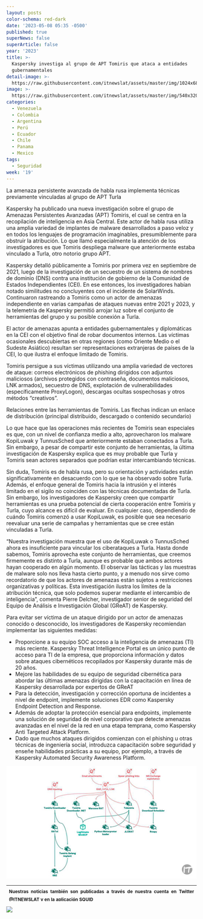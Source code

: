 ```yaml
---
layout: posts
color-schema: red-dark
date: '2023-05-08 05:35 -0500'
published: true
superNews: false
superArticle: false
year: '2023'
title: >-
  Kaspersky investiga al grupo de APT Tomiris que ataca a entidades
  gubernamentales
detail-image: >-
  https://raw.githubusercontent.com/itnewslat/assets/master/img/1024x680/APT-Tomiris-g.jpg
image: >-
  https://raw.githubusercontent.com/itnewslat/assets/master/img/540x320/APT-Tomiris-p.jpg
categories:
  - Venezuela
  - Colombia
  - Argentina
  - Perú
  - Ecuador
  - Chile
  - Panama
  - Mexico
tags:
  - Seguridad
week: '19'
---
```

La amenaza persistente avanzada de habla rusa implementa técnicas previamente vinculadas al grupo de APT Turla

Kaspersky ha publicado una nueva investigación sobre el grupo de Amenazas Persistentes Avanzadas (APT) Tomiris, el cual se centra en la recopilación de inteligencia en Asia Central. Este actor de habla rusa utiliza una amplia variedad de implantes de malware desarrollados a paso veloz y en todos los lenguajes de programación imaginables, presumiblemente para obstruir la atribución. Lo que llamó especialmente la atención de los investigadores es que Tomiris despliega malware que anteriormente estaba vinculado a Turla, otro notorio grupo APT.

Kaspersky detalló públicamente a Tomiris por primera vez en septiembre de 2021, luego de la investigación de un secuestro de un sistema de nombres de dominio (DNS) contra una institución de gobierno de la Comunidad de Estados Independientes (CEI). En ese entonces, los investigadores habían notado similitudes no concluyentes con el incidente de SolarWinds. Continuaron rastreando a Tomiris como un actor de amenazas independiente en varias campañas de ataques nuevas entre 2021 y 2023, y la telemetría de Kaspersky permitió arrojar luz sobre el conjunto de herramientas del grupo y su posible conexión a Turla.

El actor de amenazas apunta a entidades gubernamentales y diplomáticas en la CEI con el objetivo final de robar documentos internos. Las víctimas ocasionales descubiertas en otras regiones (como Oriente Medio o el Sudeste Asiático) resultan ser representaciones extranjeras de países de la CEI, lo que ilustra el enfoque limitado de Tomiris.

Tomiris persigue a sus víctimas utilizando una amplia variedad de vectores de ataque: correos electrónicos de phishing dirigidos con adjuntos maliciosos (archivos protegidos con contraseña, documentos maliciosos, LNK armados), secuestro de DNS, explotación de vulnerabilidades (específicamente ProxyLogon), descargas ocultas sospechosas y otros métodos “creativos”.

Relaciones entre las herramientas de Tomiris. Las flechas indican un enlace de distribución (principal distribuido, descargado o contenido secundario)

Lo que hace que las operaciones más recientes de Tomiris sean especiales es que, con un nivel de confianza medio a alto, aprovecharon los malware KopiLuwak y TunnusSched que anteriormente estaban conectados a Turla. Sin embargo, a pesar de compartir este conjunto de herramientas, la última investigación de Kaspersky explica que es muy probable que Turla y Tomiris sean actores separados que podrían estar intercambiando técnicas.

Sin duda, Tomiris es de habla rusa, pero su orientación y actividades están significativamente en desacuerdo con lo que se ha observado sobre Turla. Además, el enfoque general de Tomiris hacia la intrusión y el interés limitado en el sigilo no coinciden con las técnicas documentadas de Turla. Sin embargo, los investigadores de Kaspersky creen que compartir herramientas es una prueba potencial de cierta cooperación entre Tomiris y Turla, cuyo alcance es difícil de evaluar. En cualquier caso, dependiendo de cuándo Tomiris comenzó a usar KopiLuwak, es posible que sea necesario reevaluar una serie de campañas y herramientas que se cree están vinculadas a Turla.

“Nuestra investigación muestra que el uso de KopiLuwak o TunnusSched ahora es insuficiente para vincular los ciberataques a Turla. Hasta donde sabemos, Tomiris aprovecha este conjunto de herramientas, que creemos firmemente es distinto a Turla, aunque es probable que ambos actores hayan cooperado en algún momento. El observar las tácticas y las muestras de malware solo nos lleva hasta cierto punto, y a menudo nos sirve como recordatorio de que los actores de amenazas están sujetos a restricciones organizativas y políticas. Esta investigación ilustra los límites de la atribución técnica, que solo podemos superar mediante el intercambio de inteligencia”, comenta Pierre Delcher, investigador senior de seguridad del Equipo de Análisis e Investigación Global (GReAT) de Kaspersky.

Para evitar ser víctima de un ataque dirigido por un actor de amenazas conocido o desconocido, los investigadores de Kaspersky recomiendan implementar las siguientes medidas:

- Proporcione a su equipo SOC acceso a la inteligencia de amenazas (TI) más reciente. Kaspersky Threat Intelligence Portal es un único punto de acceso para TI de la empresa, que proporciona información y datos sobre ataques cibernéticos recopilados por Kaspersky durante más de 20 años.
- Mejore las habilidades de su equipo de seguridad cibernética para abordar las últimas amenazas dirigidas con la capacitación en línea de Kaspersky desarrollada por expertos de GReAT
- Para la detección, investigación y corrección oportuna de incidentes a nivel de endpoint, implemente soluciones EDR como Kaspersky Endpoint Detection and Response.
- Además de adoptar la protección esencial para endpoints, implemente una solución de seguridad de nivel corporativo que detecte amenazas avanzadas en el nivel de la red en una etapa temprana, como Kaspersky Anti Targeted Attack Platform.
- Dado que muchos ataques dirigidos comienzan con el phishing u otras técnicas de ingeniería social, introduzca capacitación sobre seguridad y enseñe habilidades prácticas a su equipo, por ejemplo, a través de Kaspersky Automated Security Awareness Platform.

![](https://raw.githubusercontent.com/itnewslat/assets/master/img/540x320/APT-Tomiris-p.jpg)

<table style="height: 42px;" width="569">
<tbody>
<tr>
<td style="text-align: justify;"><sub><strong>Nuestras noticias también son publicadas a través de nuestra cuenta en Twitter <a href="https://twitter.com/itnewslat?lang=es">@ITNEWSLAT</a> y en la aplicación <a href="https://squidapp.co/en/">SQUID</a></strong></sub></td>
</tr>
</tbody>
</table>
<img src="https://tracker.metricool.com/c3po.jpg?hash=56f88a41e39ab42c063cc51676587a04"/>